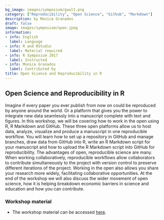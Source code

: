 ```yaml
---
bg_image: images/symposium/gault.png
category: ["Reproducibility", "Open Science", "Github", "Markdown"]
description: by Monica Granados
draft: false
image: images/symposium/open.jpeg
information:
- info: English
  label: Language
- info: R and RStudio
  label: Material required
- info: R Symposium 2017
  label: Instructed
- info: Monica Granados
  label: Contributed by
title: Open Science and Reproducibility in R
---
```


## Open Science and Reproducibility in R

Imagine if every paper you ever publish from now on could be reproduced by anyone around the world. Or a platform that gives you the power to integrate new data seamlessly into a manuscript complete with text and figures. In this workshop, we will be covering how to work in the open using R, R Markdown and GitHub. These three open platforms allow us to host data, analyze, visualize and produce a manuscript in one reproducible workflow. You will learn how to set up a repository in GitHub and manage branches, draw data from GitHub into R, write an R Markdown script for your manuscript and how to upload the R Markdown script into GitHub for reproducibility. The advantages of open, reproducible science are many. When working collaboratively, reproducible workflows allow collaborators to contribute simultaneously to the project with version control to preserve different iterations of the project. Working in the open also allows you share your research more widely, facilitating collaborative opportunities. At the end of the workshop we will also discuss the wider movement of open science, how it is helping breakdown economic barriers in science and education and how you can contribute.

### Workshop material

- The workshop material can be accessed [here](https://wiki.qcbs.ca/r_symposium_open_science#workshop_5open_science_and_reproducibility_in_r).